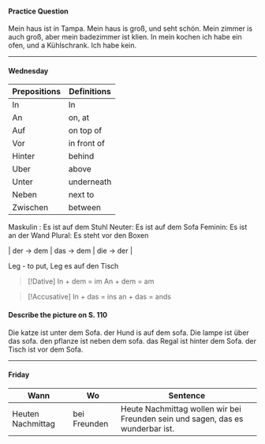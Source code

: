 #### Practice Question

Mein haus ist in Tampa. Mein haus is groß, und seht schön. Mein zimmer is auch groß, aber mein badezimmer ist klien. In mein kochen ich habe ein ofen, und a Kühlschrank. Ich habe kein. 

****

#### Wednesday
| Prepositions | Definitions |
| ---- | ---- |
| In | In |
| An | on, at |
| Auf | on top of |
| Vor | in front of |
| Hinter | behind |
| Uber | above |
| Unter | underneath |
| Neben | next to |
| Zwischen | between |

Maskulin : Es ist auf dem Stuhl
Neuter: Es ist auf dem Sofa
Feminin: Es ist an der Wand
Plural: Es steht vor den Boxen

| der -> dem | das -> dem | die -> der |

Leg - to put, Leg es auf den Tisch

> [!Dative]
> In + dem = im
> An + dem = am

> [!Accusative]
 >In + das = ins 
> an + das = ands

#### Describe the picture on S. 110

Die katze ist unter dem Sofa. der Hund is auf dem sofa. Die lampe ist über das sofa. den pflanze ist neben dem sofa. das Regal ist hinter dem Sofa. der Tisch ist vor dem Sofa. 



****

#### Friday

| Wann | Wo | Sentence |
| ---- | ---- | ---- |
| Heuten Nachmittag | bei Freunden | Heute Nachmittag wollen wir bei Freunden sein und sagen, das es wunderbar ist. |
